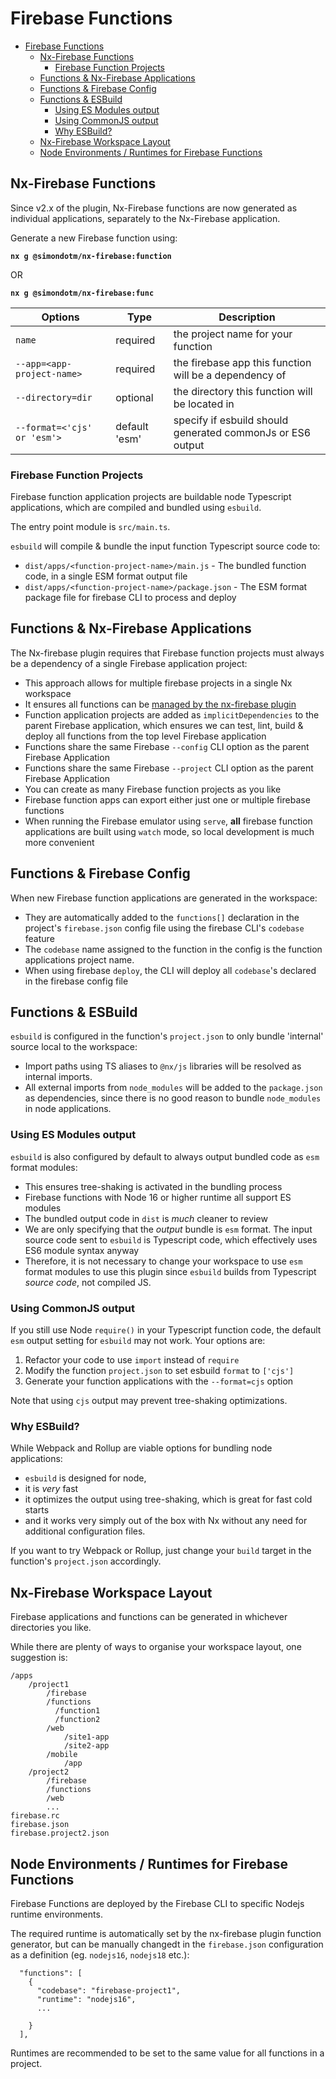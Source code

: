 # Firebase Functions

- [Firebase Functions](#firebase-functions)
  - [Nx-Firebase Functions](#nx-firebase-functions)
    - [Firebase Function Projects](#firebase-function-projects)
  - [Functions \& Nx-Firebase Applications](#functions--nx-firebase-applications)
  - [Functions \& Firebase Config](#functions--firebase-config)
  - [Functions \& ESBuild](#functions--esbuild)
    - [Using ES Modules output](#using-es-modules-output)
    - [Using CommonJS output](#using-commonjs-output)
    - [Why ESBuild?](#why-esbuild)
  - [Nx-Firebase Workspace Layout](#nx-firebase-workspace-layout)
  - [Node Environments / Runtimes for Firebase Functions](#node-environments--runtimes-for-firebase-functions)

## Nx-Firebase Functions

Since v2.x of the plugin, Nx-Firebase functions are now generated as individual applications, separately to the Nx-Firebase application.

Generate a new Firebase function using:

**`nx g @simondotm/nx-firebase:function`**

OR 

**`nx g @simondotm/nx-firebase:func`**

| Options | Type | Description |
|---|---|--|
| `name` | required | the project name for your function |
| `--app=<app-project-name>` | required | the firebase app this function will be a dependency of |
| `--directory=dir` | optional | the directory this function will be located in |
| `--format=<'cjs' or 'esm'>` | default 'esm' | specify if esbuild should generated commonJs or ES6 output |

### Firebase Function Projects

Firebase function application projects are buildable node Typescript applications, which are compiled and bundled using `esbuild`.

The entry point module is `src/main.ts`.

`esbuild` will compile & bundle the input function Typescript source code to:

* `dist/apps/<function-project-name>/main.js` - The bundled function code, in a single ESM format output file
* `dist/apps/<function-project-name>/package.json` - The ESM format package file for firebase CLI to process and deploy


## Functions & Nx-Firebase Applications

The Nx-firebase plugin requires that Firebase function projects must always be a dependency of a single Firebase application project:

*  This approach allows for multiple firebase projects in a single Nx workspace
*  It ensures all functions can be [managed by the nx-firebase plugin](./nx-firebase-sync.md)
*  Function application projects are added as `implicitDependencies` to the parent Firebase application, which ensures we can test, lint, build & deploy all functions from the top level Firebase application
*  Functions share the same Firebase `--config` CLI option as the parent Firebase Application
*  Functions share the same Firebase `--project` CLI option as the parent Firebase Application
*  You can create as many Firebase function projects as you like
*  Firebase function apps can export either just one or multiple firebase functions
*  When running the Firebase emulator using `serve`, **all** firebase function applications are built using `watch` mode, so local development is much more convenient


## Functions & Firebase Config

When new Firebase function applications are generated in the workspace:

* They are automatically added to the `functions[]` declaration in the project's `firebase.json` config file using the firebase CLI's `codebase` feature
* The `codebase` name assigned to the function in the config is the function applications project name. 
* When using firebase `deploy`, the CLI will deploy all `codebase`'s declared in the firebase config file




## Functions & ESBuild

`esbuild` is configured in the function's `project.json` to only bundle 'internal' source local to the workspace:
* Import paths using TS aliases to `@nx/js` libraries will be resolved as internal imports. 
* All external imports from `node_modules` will be added to the `package.json` as dependencies, since there is no good reason to bundle `node_modules` in node applications.

### Using ES Modules output

`esbuild` is also configured by default to always output bundled code as `esm` format modules:

* This ensures tree-shaking is activated in the bundling process
* Firebase functions with Node 16 or higher runtime all support ES modules
* The bundled output code in `dist` is _much_ cleaner to review
* We are only specifying that the _output_ bundle is `esm` format. The input source code sent to `esbuild` is Typescript code, which effectively uses ES6 module syntax anyway
* Therefore, it is not necessary to change your workspace to use `esm` format modules to use this plugin since `esbuild` builds from Typescript _source code_, not compiled JS.

### Using CommonJS output

If you still use Node `require()` in your Typescript function code, the default `esm` output setting for `esbuild` may not work. Your options are:
1. Refactor your code to use `import` instead of `require`
2. Modify the function `project.json` to set esbuild `format` to `['cjs']`
3. Generate your function applications with the `--format=cjs` option
  
Note that using `cjs` output may prevent tree-shaking optimizations.


### Why ESBuild?

While Webpack and Rollup are viable options for bundling node applications:
* `esbuild` is designed for node, 
* it is _very_ fast
* it optimizes the output using tree-shaking, which is great for fast cold starts
* and it works very simply out of the box with Nx without any need for additional configuration files.

If you want to try Webpack or Rollup, just change your `build` target in the function's `project.json` accordingly.

## Nx-Firebase Workspace Layout

Firebase applications and functions can be generated in whichever directories you like.

While there are plenty of ways to organise your workspace layout, one suggestion is:

```
/apps
    /project1
        /firebase
        /functions
          /function1
          /function2
        /web
            /site1-app
            /site2-app
        /mobile
            /app
    /project2
        /firebase
        /functions
        /web
        ...
firebase.rc
firebase.json
firebase.project2.json
```

## Node Environments / Runtimes for Firebase Functions

Firebase Functions are deployed by the Firebase CLI to specific Nodejs runtime environments.

The required runtime is automatically set by the nx-firebase plugin function generator, but can be manually changedt in the `firebase.json` configuration as a definition (eg. `nodejs16`, `nodejs18` etc.):

```
  "functions": [
    {
      "codebase": "firebase-project1",
      "runtime": "nodejs16",
      ...

    }    
  ],
```

Runtimes are recommended to be set to the same value for all functions in a project.
